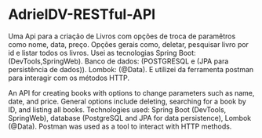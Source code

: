 # AdrielDV-RESTful-API
Uma Api para a criação de Livros com opções de troca de paramêtros como nome, data, preço. Opções gerais como, deletar, pesquisar livro por id e listar todos os livros.
Usei as tecnologias Spring Boot: (DevTools,SpringWeb). Banco de dados: (POSTGRESQL e (JPA para persistência de dados)). Lombok: (@Data). E utilizei da ferramenta postman para interagir com os métodos HTTP.


An API for creating books with options to change parameters such as name, date, and price. General options include deleting, searching for a book by ID, and listing all books.
Technologies used: Spring Boot (DevTools, SpringWeb), database (PostgreSQL and JPA for data persistence), Lombok (@Data). Postman was used as a tool to interact with HTTP methods.




